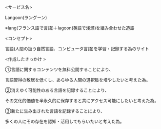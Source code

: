 <サービス名>

Langoon(ラングーン)

※lang(フランス語で言語)＋lagoon(英語で浅瀬)を組み合わせた造語



<コンセプト>

言語(人間の扱う自然言語、コンピュータ言語)を学習・記録する為のサイト


<作成したきっかけ >

①言語に関するコンテンツを無料公開することにより、

 言語習得の敷居を低くし、あらゆる人間の選択肢を増やしたいと考えた為。

②消えゆく可能性のある言語を記録することにより、

 その文化的価値を半永久的に保存すると共にアクセス可能にしたいと考えた為。

③新たに生み出された言語を記録することにより、

 多くの人にその存在を認知・活用してもらいたいと考えた為。

